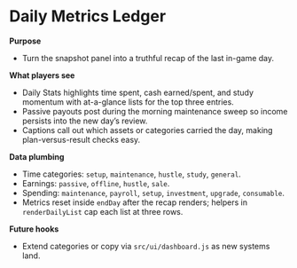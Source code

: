 # Daily Metrics Ledger

**Purpose**
- Turn the snapshot panel into a truthful recap of the last in-game day.

**What players see**
- Daily Stats highlights time spent, cash earned/spent, and study momentum with at-a-glance lists for the top three entries.
- Passive payouts post during the morning maintenance sweep so income persists into the new day’s review.
- Captions call out which assets or categories carried the day, making plan-versus-result checks easy.

**Data plumbing**
- Time categories: `setup`, `maintenance`, `hustle`, `study`, `general`.
- Earnings: `passive`, `offline`, `hustle`, `sale`.
- Spending: `maintenance`, `payroll`, `setup`, `investment`, `upgrade`, `consumable`.
- Metrics reset inside `endDay` after the recap renders; helpers in `renderDailyList` cap each list at three rows.

**Future hooks**
- Extend categories or copy via `src/ui/dashboard.js` as new systems land.
